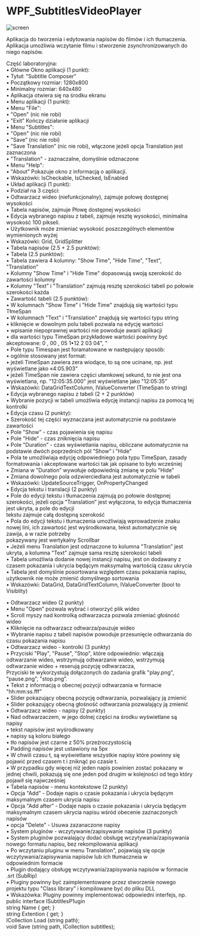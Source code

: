 # WPF_SubtitlesVideoPlayer
![screen](https://github.com/glowacz/WPF_SubtitlesVideoPlayer/assets/94084660/e0eff60c-f481-45cf-b7d4-74ef31586ff3)


Aplikacja do tworzenia i edytowania napisów do filmów i ich tłumaczenia. Aplikacja umożliwia wczytanie filmu i stworzenie zsynchronizowanych do niego napisów.


Część laboratoryjna:<br />
• Główne Okno aplikacji (1 punkt):<br />
• Tytuł: "Subtitle Composer"<br />
• Początkowy rozmiar: 1280x800<br />
• Minimalny rozmiar: 640x480<br />
• Aplikacja otwiera się na środku ekranu<br />
• Menu aplikacji (1 punkt):<br />
• Menu "File":<br />
• "Open" (nic nie robi)<br />
• "Exit” Kończy działanie aplikacji<br />
• Menu "Subtitles":<br />
• "Open" (nic nie robi)<br />
• "Save” (nic nie robi)<br />
• "Save Translation” (nic nie robi), włączone jeżeli opcja Translation jest zaznaczona<br />
• "Translation" - zaznaczalne, domyślnie odznaczone<br />
• Menu "Help":<br />
• "About” Pokazuje okno z informacją o aplikacji.<br />
• Wskazówki: IsCheckable, IsChecked, IsEnabled<br />
• Układ aplikacji (1 punkt):<br />
• Podział na 3 części:<br />
• Odtwarzacz wideo (niefunkcjonalny), zajmuje połowę dostępnej wysokości<br />
• Tabela napisów, zajmuje Płowę dostępnej wysokości<br />
• Edycja wybranego napisu z tabeli, zajmuje resztę wysokości, minimalna wysokość 100 pikseli.<br />
• Użytkownik może zmieniać wysokość poszczególnych elementów wymienionych wyżej<br />
• Wskazówki: Grid, GridSplitter<br />
• Tabela napisów (2.5 + 2.5 punktów):<br />
• Tabela (2.5 punktów):<br />
• Tabela zawiera 4 kolumny: "Show Time", "Hide Time", "Text", "Translation"<br />
• Kolumny "Show Time" i "Hide Time" dopasowują swoją szerokość do zawartości kolumny<br />
• Kolumny "Text” i "Translation" zajmują resztę szerokości tabeli po połowie szerokości każda<br />
• Zawartość tabeli (2.5 punktów):<br />
• W kolumnach "Show Time" i "Hide Time" znajdują się wartości typu TłmeSpan<br />
• W kolumnach "Text” i "Translation" znajdują się wartości typu string<br />
• kliknięcie w dowolnym polu tabeli pozwala na edycję wartości<br />
• wpisanie niepoprawnej wartości nie powoduje awarii aplikacji<br />
• dla wartości typu TimeSpan przykładowe wartości powinny być akceptowane: 0 , 00 , 05 1•12 2 03 04", "<br />
• Pole typu Timespan jest foramatowane w następujący sposób:<br />
• ogólnie stosowany jest format:<br />
• jeżeli TimeSpan zawiera zera wiodące, to są one ucinane, np. jest wyświetlane jako «4:05.903"<br />
• jeżeli TimeSpan nie zawiera części ułamkowej sekund, to nie jest ona wyświetlana, np. "12:05:35.000" jest wyświetlane jako "12:05:35”<br />
• Wskazówki: DataGridTextColumn, IValueConverter (TimeSpan to string)<br />
• Edycja wybranego napisu z tabeli (2 + 2 punktów)<br />
• Wybranie pozycji w tabeli umożliwia edycję instancji napisu za pomocą tej kontrolki<br />
• Edycja czasu (2 punkty):<br />
• Szerokość tej części wyznaczana jest automatycznie na podstawie zawartości<br />
• Pole "Show” - czas pojawienia się napisu<br />
• Pole "Hide” - czas zniknięcia napisu<br />
• Pole "Duration” - czas wyświetlania napisu, obliczane automatycznie na podstawie dwóch poprzednich pól "Show” i "Hide"<br />
• Pola te umożliwiaja edycję odpowiedniego pola typu TimeSpan, zasady formatowania i akceptowane wartości tak jak opisane to było wcześniej<br />
• Zmiana w "Duration” wywołuje odpowiednią zmianę w polu "Hide"<br />
• Zmiana dowolnego pola odzwierciedlana jest automatycznie w tabeli<br />
• Wskazówki: UpdateSourceTrigger, OnPropertyChanged<br />
• Edycja tekstu i translacji (2 punkty)<br />
• Pole do edycji tekstu i tłumaczenia zajmują po połowie dostępnej szerokości, jeżeli opcja "Translation” jest wyłączona, to edycja tłumaczenia jest ukryta, a pole do edycji<br />
tekstu zajmuje całą dostępną szerokość<br />
• Pola do edycji tekstu i tłumaczenia umożliwiają wprowadzenie znaku nowej lini, ich zawartość jest wyśrodkowana, tekst automatycznie się zawija, a w razie potrzeby<br />
pokazywany jest wertykalny Scrollbar<br />
• Jeżeli menu Translation jest odznaczone to kolumna "Translation” jest ukryta, a kolumna "Text” zajmuje sama resztę szerokości tabeli<br />
• Tabela umożliwia dodanie nowej instancji napisu, jest on dodawany z czasem pokazania i ukrycia będącym maksymalną wartością czasu ukrycia<br />
• Tabela jest domyślnie posortowana względem czasu pokazania napisu, użytkownik nie może zmienić domyślnego sortowania<br />
• Wskazówki: DataGrid, DataGridTextColumn, IValueConverter (bool to Visiblity)<br />

• Odtwarzacz wideo (2 punkty)<br />
• Menu "Open” pozwala wybrać i otworzyć plik wideo<br />
• Scroll myszy nad kontrolką odtwarzacza pozwala zmieniać głośność wideo<br />
• Kliknięcie na odtwarzacz odtwarza/pauzuje wideo<br />
• Wybranie napisu z tabeli napisów powoduje przesunięcie odtwarzania do czasu pokazania napisu<br />
• Odtwarzacz wideo - kontrolki (3 punkty)<br />
• Przyciski "Play", "Pause", "Stop", które odpowiednio: włączają odtwarzanie wideo, wstrzymują odtwarzanie wideo, wstrzymują odtwarzanie wideo + reserują pozycję odtwarzacza,<br />
Przyciski te wykorzystują dołączonych do zadania grafik "play.png", "pause.png", "stop.png”.<br />
• Tekst z informacją o obecnej pozycji odtwarzania w formacie "hh:mm:ss.fff”<br />
• Slider pokazujący obecną pozycję odtwarzania, pozwalający ją zmienić<br />
• Slider pokazujący obecną głośność odtwarzania pozwalający ją zmienić<br />
• Odtwarzacz wideo - napisy (2 punkty)<br />
• Nad odtwarzaczem, w jego dolnej części na środku wyświetlane są napisy<br />
• tekst napisów jest wyśrodkowany<br />
• napisy są koloru białego<br />
• tło napisów jest czarne z 50% przeźroczystością<br />
• Padding napisów jest ustawiony na 5px<br />
• W chwili czasu t, są wyświetlane wszystkie napisy które powinny się pojawić przed czasem t i zniknąć po czasie t.<br />
• W przypadku gdy więcej niż jeden napis powinien zostać pokazany w jednej chwili, pokazują się one jeden pod drugim w kolejności od tego który pojawił się najwcześniej<br />
• Tabela napisów - menu kontekstowe (2 punkty)<br />
• Opcja "Add” - Dodaje napis o czasie pokazania i ukrycia będącym maksymalnym czasem ukrycia napisu<br />
• Opcja "Add after” - Dodaje napis o czasie pokazania i ukrycia będącym maksymalnym czasem ukrycia napisu wśród obecenie zaznaczonych napisów<br />
• opcja "Delete” - Usuwa zazanaczone napisy<br />
• System pluginów - wczytywanie/zapisywanie napisów (3 punkty)<br />
• System pluginów pozwalający dodać obsługę wczytywania/zapisywania nowego formatu napisu, bez rekompilowania aplikacji<br />
• Po wczytaniu pluginu w menu Translation", pojawiają się opcje wczytywania/zapisywania napisów lub ich tłumaczneia w<br />
odpowiednim formacie<br />
• Plugin dodający obsługę wczytywania/zapisywania napisów w formacie .srt (SubRip)<br />
• Pluginy powinny być zaimplementowane przez stworzenie nowego projektu typu "Class library” i kompilowane być do pliku DLL<br />
• Wskazówka: Pluginy powinny implementować odpowiedni interfejs, np.<br />
public interface ISubtitlesP1ugin<br />
string Name { get; }<br />
string Extention { get; }<br />
ICollection<SubtitleRecord> Load (string path);<br />
void Save (string path, ICollection<SubtitleRecord> subtitles);<br />
